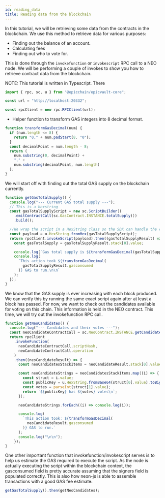 ```yaml
---
id: reading_data
title: Reading data from the blockchain
---
```


In this tutorial, we will be retrieving some data from the contracts in the blockchain.
We use this method to retrieve data for various purposes:

- Finding out the balance of an account.
- Calculating fees
- Finding out who to vote for.

This is done through the `invokefunction` or `invokescript` RPC call to a NEO node.
We will be performing a couple of invokes to show you how to retrieve contract data from the blockchain.

NOTE: This tutorial is written in Typescript. There
 

```js
import { rpc, sc, u } from "@epicchain/epicvault-core";

const url = "http://localhost:20332";

const rpcClient = new rpc.RPCClient(url);
```

* Helper function to transform GAS integers into 8 decimal format.

```js
function transformGasDecimal(num) {
  if (num.length <= 8) {
    return "0." + num.padStart(8, "0");
  }
  const decimalPoint = num.length - 8;
  return (
    num.substring(0, decimalPoint) +
    "." +
    num.substring(decimalPoint, num.length)
  );
}
```

We will start off with finding out the total GAS supply on the blockchain currently.
 

```js
function getGasTotalSupply() {
  console.log("--- Current GAS total supply ---");
  // This is a hexstring
  const gasTotalSupplyScript = new sc.ScriptBuilder()
    .emitContractCall(sc.GasContract.INSTANCE.totalSupply())
    .build();

  //We wrap the script in a HexString class so the SDK can handle the conversion to Base64 for us.
  const payload = u.HexString.fromHex(gasTotalSupplyScript);
  return rpcClient.invokeScript(payload).then((gasTotalSupplyResult) => {
    const gasTotalSupply = gasTotalSupplyResult.stack[0].value;

    console.log(`Gas total supply is ${transformGasDecimal(gasTotalSupply)}`);
    console.log(
      `This action took ${transformGasDecimal(
        gasTotalSupplyResult.gasconsumed
      )} GAS to run.\n\n`
    );
  });
}
```

We know that the GAS supply is ever increasing with each block produced.
We can verify this by running the same exact script again after at least a block has passed.
For now, we want to check out the candidates available for voting on this chain.
This information is held in the NEO contract.
This time, we will try out the invokefunction RPC call.
 

```js
function getNeoCandidates() {
  console.log("--- Candidates and their votes ---");
  const neoCandidateContractCall = sc.NeoContract.INSTANCE.getCandidates();
  return rpcClient
    .invokeFunction(
      neoCandidateContractCall.scriptHash,
      neoCandidateContractCall.operation
    )
    .then((neoCandidateResult) => {
      const neoCandidatesStackItems = neoCandidateResult.stack[0].value;

      const neoCandidateStrings = neoCandidatesStackItems.map((i) => {
        const struct = i.value;
        const publicKey = u.HexString.fromBase64(struct[0].value).toBigEndian();
        const votes = parseInt(struct[1].value);
        return `${publicKey} has ${votes} votes\n`;
      });

      neoCandidateStrings.forEach((i) => console.log(i));

      console.log(
        `This action took: ${transformGasDecimal(
          neoCandidateResult.gasconsumed
        )} GAS to run.`
      );
      console.log("\n\n");
    });
}
```

One other important function that invokefunction/invokescript serves is to help us estimate the GAS required to execute the script.
As the node is actually executing the script within the blockchain context, the gasconsumed field is pretty accurate assuming that the signers field is populated correctly.
This is also how neon-js is able to assemble transactions with a good GAS fee estimate.

```js
getGasTotalSupply().then(getNeoCandidates);
```
